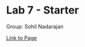# Lab 7 - Starter

Group: Sohil Nadarajan

[Link to Page](https://sohilnadarajan.github.io/Lab7_Starter/)
